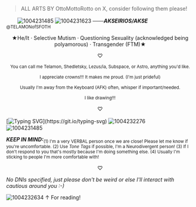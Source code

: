 > ALL ARTS BY OttoMottoRotto on X, consider following them please!

ㅤㅤ ![1004231485](https://github.com/user-attachments/assets/5359b4f3-1d9c-4959-9637-f9127a68fc45)
![1004231623](https://github.com/user-attachments/assets/a3b6a7c6-5e4d-45d5-9b2d-8a375edcdf91)
 ***───AKSEIRIOS/AKSE*** ㅤ<sub>@TELAMONofSFOTH</sub>
<p align="center">★He/It · Selective Mutism · Questioning Sexuality (acknowledged being polyamorous) · Transgender (FTM)★
<p align="center"> ♡
<p align="center"><sub>You can call me Telamon, Shedletsky, Lezus/ia, Subspace, or Astro, anything you'd like.
<p align="center"><sub>I appreciate crowns!!! It makes me proud. (I'm just prideful)
<p align="center"><sub>Usually I'm away from the Keyboard (AFK) often, whisper if important/needed.
<p align="center"><sub>I like drawing!!!</sub>

<p align="center"> ♡

  [![Typing SVG](https://readme-typing-svg.demolab.com/?lines=And+I+Said,+"I+Love+You".;He+Replied,+"I+Love+You+Too".;He-+Wow,+He+What?;He+Loves+Me+Too?;I+WON!!!!!!!+YES!)](https://git.io/typing-svg)
![1004232276](https://github.com/user-attachments/assets/6791ebf6-f395-4f54-86e3-b81a28337b21)
ㅤㅤ ![1004231485](https://github.com/user-attachments/assets/5359b4f3-1d9c-4959-9637-f9127a68fc45)

***KEEP IN MIND:***<sub>(1) I'm a very VERBAL person once we are close! Please let me know if you're uncomfortable.   (2) Use *Tone Tags* if possible, I'm a Neurodivergent person!   (3) If I don't respond to you that's mostly because I'm doing something else.   (4) Usually I'm sticking to people I'm more comfortable with!</sub>
<p align="center"> ♡

  *No DNIs specified, just please don't be weird or else I'll interact with cautious around you :-)*

![1004232634](https://github.com/user-attachments/assets/dff8dd5a-2f9a-4bf1-b534-706fd18cc6ff)
↑
For reading!

